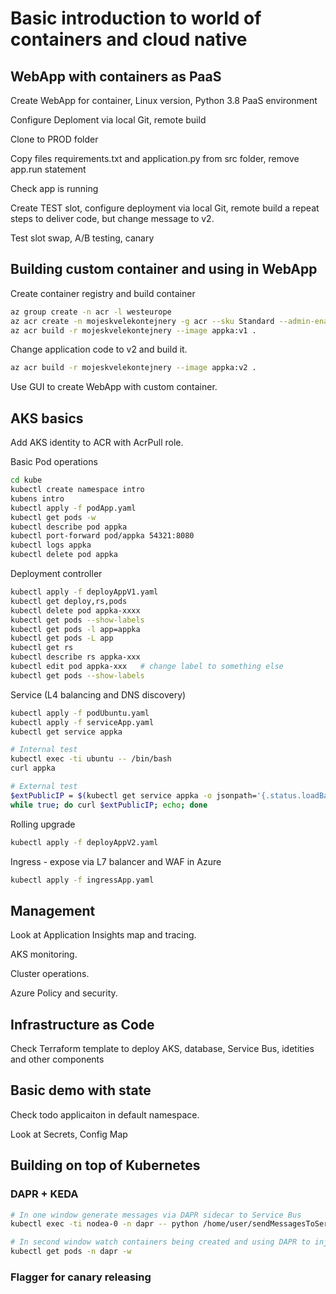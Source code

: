 # Basic introduction to world of containers and cloud native

## WebApp with containers as PaaS

Create WebApp for container, Linux version, Python 3.8 PaaS environment

Configure Deploment via local Git, remote build

Clone to PROD folder

Copy files requirements.txt and application.py from src folder, remove app.run statement

Check app is running

Create TEST slot, configure deployment via local Git, remote build a repeat steps to deliver code, but change message to v2.

Test slot swap, A/B testing, canary

## Building custom container and using in WebApp
Create container registry and build container

```bash
az group create -n acr -l westeurope
az acr create -n mojeskvelekontejnery -g acr --sku Standard --admin-enabled
az acr build -r mojeskvelekontejnery --image appka:v1 .
```

Change application code to v2 and build it.

```bash
az acr build -r mojeskvelekontejnery --image appka:v2 .
```

Use GUI to create WebApp with custom container.

## AKS basics
Add AKS identity to ACR with AcrPull role.

Basic Pod operations

```bash
cd kube
kubectl create namespace intro
kubens intro
kubectl apply -f podApp.yaml
kubectl get pods -w
kubectl describe pod appka
kubectl port-forward pod/appka 54321:8080
kubectl logs appka
kubectl delete pod appka
```

Deployment controller

```bash
kubectl apply -f deployAppV1.yaml
kubectl get deploy,rs,pods
kubectl delete pod appka-xxxx
kubectl get pods --show-labels  
kubectl get pods -l app=appka
kubectl get pods -L app
kubectl get rs
kubectl describe rs appka-xxx
kubectl edit pod appka-xxx   # change label to something else
kubectl get pods --show-labels
```

Service (L4 balancing and DNS discovery)

```bash
kubectl apply -f podUbuntu.yaml
kubectl apply -f serviceApp.yaml
kubectl get service appka

# Internal test
kubectl exec -ti ubuntu -- /bin/bash
curl appka

# External test
$extPublicIP = $(kubectl get service appka -o jsonpath='{.status.loadBalancer.ingress[0].ip}')
while true; do curl $extPublicIP; echo; done
```

Rolling upgrade

```bash
kubectl apply -f deployAppV2.yaml
```

Ingress - expose via L7 balancer and WAF in Azure

```bash
kubectl apply -f ingressApp.yaml
```

## Management
Look at Application Insights map and tracing.

AKS monitoring. 

Cluster operations.

Azure Policy and security.


## Infrastructure as Code
Check Terraform template to deploy AKS, database, Service Bus, idetities and other components

## Basic demo with state
Check todo applicaiton in default namespace.

Look at Secrets, Config Map

## Building on top of Kubernetes

### DAPR + KEDA

```bash
# In one window generate messages via DAPR sidecar to Service Bus
kubectl exec -ti nodea-0 -n dapr -- python /home/user/sendMessagesToServiceBus.py

# In second window watch containers being created and using DAPR to injest messages
kubectl get pods -n dapr -w
```

### Flagger for canary releasing